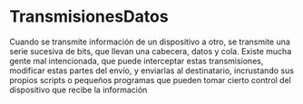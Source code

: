 # TransmisionesDatos

Cuando se transmite información de un dispositivo a otro, se transmite una serie sucesiva de bits, que llevan una cabecera, datos y cola. Existe mucha gente mal intencionada, que puede interceptar estas transmisiones, modificar estas partes del envío, y enviarlas al destinatario, incrustando sus propios scripts o pequeños programas que pueden tomar cierto control del dispositivo que recibe la información

